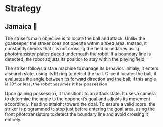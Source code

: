 # Strategy
## Jamaica 🍹
The striker’s main objective is to locate the ball and attack. Unlike the goalkeeper, the striker does not operate within a fixed area. Instead, it constantly checks that it is not crossing the field boundaries using phototransistor plates placed underneath the robot. If a boundary line is detected, the robot adjusts its position to stay within the playing field.

The striker follows a state machine to manage its behavior. Initially, it enters a search state, using its IR ring to detect the ball. Once it locates the ball, it evaluates the angle between its forward direction and the ball; if this angle is 10° or less, the robot assumes it has possession.

Upon gaining possession, it transitions to an attack state. It uses a camera to determine the angle to the opponent’s goal and adjusts its movement accordingly, heading straight toward the goal. To ensure a valid score, the striker is programmed to stop just before entering the goal area, using the front phototransistors to detect the boundary line and avoid crossing it entirely.